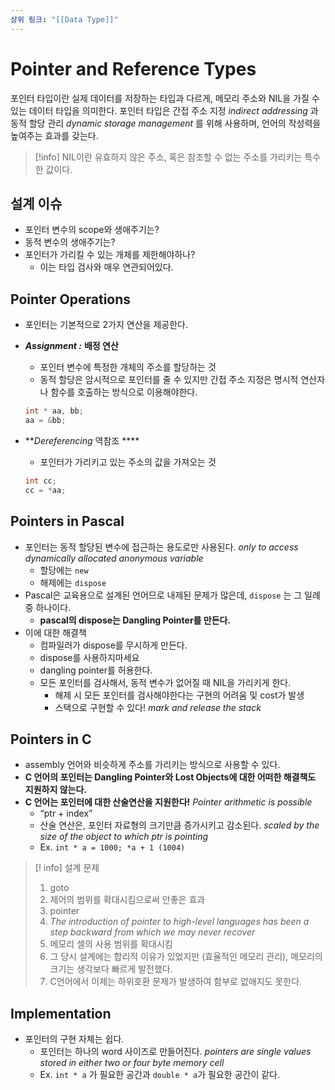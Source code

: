 ```yaml
---
상위 링크: "[[Data Type]]"
---
```

# Pointer and Reference Types

포인터 타입이란 실제 데이터를 저장하는 타입과 다르게, 메모리 주소와 NIL을 가질 수 있는 데이터 타입을 의미한다.  포인터 타입은 간접 주소 지정 *indirect addressing* 과 동적 할당 관리 *dynamic storage management* 를 위해 사용하며, 언어의 작성력을 높여주는 효과를 갖는다.

>[!info]
>NIL이란 유효하지 않은 주소, 혹은 참조할 수 없는 주소를 가리키는 특수한 값이다.

## 설계 이슈
- 포인터 변수의 scope와 생애주기는?
- 동적 변수의 생애주기는?
- 포인터가 가리킬 수 있는 개체를 제한해야하나?
    - 이는 타입 검사와 매우 연관되어있다.

## Pointer Operations
- 포인터는 기본적으로 2가지 연산을 제공한다.
- _**Assignment :**_ **배정 연산**
    - 포인터 변수에 특정한 개체의 주소를 할당하는 것 
    - 동적 할당은 암시적으로 포인터를 줄 수 있지만 간접 주소 지정은 명시적 연산자나 함수를 호출하는 방식으로 이용해야한다.
    
    ```c
    int * aa, bb;
    aa = &bb;
    ```

- **_Dereferencing_ 역참조 ****
    - 포인터가 가리키고 있는 주소의 값을 가져오는 것
    ```c
    int cc;
    cc = *aa;
    ```

## Pointers in Pascal
    
- 포인터는 동적 할당된 변수에 접근하는 용도로만 사용된다. _only to access dynamically allocated anonymous variable_
    - 할당에는 `new`
    - 해제에는 `dispose`
- Pascal은 교육용으로 설계된 언어므로 내제된 문제가 많은데, `dispose` 는 그 일례 중 하나이다.
    - **pascal의 dispose는 Dangling Pointer를 만든다.**
- 이에 대한 해결책
    - 컴파일러가 dispose를 무시하게 만든다.
    - dispose를 사용하지마세요
    - dangling pointer를 허용한다.
    - 모든 포인터를 검사해서, 동적 변수가 없어질 때 NIL을 가리키게 한다.
        - 해제 시 모든 포인터를 검사해야한다는 구현의 어려움 및 cost가 발생
        - 스택으로 구현할 수 있다! _mark and release the stack_

## Pointers in C

- assembly 언어와 비슷하게 주소를 가리키는 방식으로 사용할 수 있다.
- **C 언어의 포인터는 Dangling Pointer와 Lost Objects에 대한 어떠한 해결책도 지원하지 않는다.**
- **C 언어는 포인터에 대한 산술연산을 지원한다!** _Pointer arithmetic is possible_
    - “ptr + index”
    - 산술 연산은, 포인터 자료형의 크기만큼 증가시키고 감소된다. _scaled by the size of the object to which ptr is pointing_
    - Ex. `int * a = 1000; *a + 1 (1004)`


> [! info]
> 설계 문제
> 1. goto
> 	1. 제어의 범위를 확대시킴으로써 안좋은 효과
> 2. pointer
> 	1. _The introduction of pointer to high-level languages has been a step backward from which we may never recover_
> 	2. 메모리 셀의 사용 범위를 확대시킴
> 	3. 그 당시 설계에는 합리적 이유가 있었지만 (효율적인 메모리 관리), 메모리의 크기는 생각보다 빠르게 발전했다.
> 	4. C언어에서 이제는 하위호환 문제가 발생하여 함부로 없애지도 못한다.
    


## Implementation
    
- 포인터의 구현 자체는 쉽다.
    - 포인터는 하나의 word 사이즈로 만들어진다. _pointers are single values stored in either two or four byte memory cell_
    - Ex. `int * a` 가 필요한 공간과 `double * a`가 필요한 공간이 같다.
